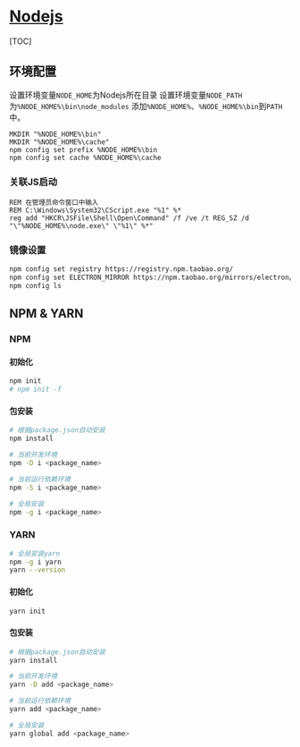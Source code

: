 <link rel="stylesheet" href="https://zhmhbest.gitee.io/hellomathematics/style/index.css">
<script src="https://zhmhbest.gitee.io/hellomathematics/style/index.js"></script>

# [Nodejs](./index.html)

[TOC]

## 环境配置

设置环境变量`NODE_HOME`为Nodejs所在目录
设置环境变量`NODE_PATH`为`%NODE_HOME%\bin\node_modules`
添加`%NODE_HOME%`、`%NODE_HOME%\bin`到`PATH`中。

```batch
MKDIR "%NODE_HOME%\bin"
MKDIR "%NODE_HOME%\cache"
npm config set prefix %NODE_HOME%\bin
npm config set cache %NODE_HOME%\cache
```

### 关联JS启动

```batch
REM 在管理员命令窗口中输入
REM C:\Windows\System32\CScript.exe "%1" %*
reg add "HKCR\JSFile\Shell\Open\Command" /f /ve /t REG_SZ /d "\"%NODE_HOME%\node.exe\" \"%1\" %*"
```

### 镜像设置

```bash
npm config set registry https://registry.npm.taobao.org/
npm config set ELECTRON_MIRROR https://npm.taobao.org/mirrors/electron/
npm config ls
```

## NPM & YARN

### NPM

#### 初始化

```bash
npm init
# npm init -f
```

#### 包安装

```bash
# 根据package.json自动安装
npm install

# 当前开发环境
npm -D i <package_name>

# 当前运行依赖环境
npm -S i <package_name>

# 全局安装
npm -g i <package_name>
```

### YARN

```bash
# 全局安装yarn
npm -g i yarn
yarn --version
```

#### 初始化

```bash
yarn init
```

#### 包安装

```bash
# 根据package.json自动安装
yarn install

# 当前开发环境
yarn -D add <package_name>

# 当前运行依赖环境
yarn add <package_name>

# 全局安装
yarn global add <package_name>
```
